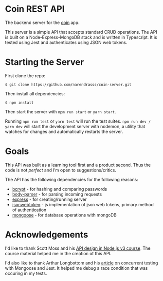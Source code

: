 # Coin REST API

The backend server for the [coin](https://github.com/narendrasss/finance-react) app.

This server is a simple API that accepts standard CRUD operations. The API is built on a Node-Express-MongoDB stack and is written in Typescript. It is tested using Jest and authenticates using JSON web tokens.

# Starting the Server

First clone the repo:

```
$ git clone https://github.com/narendrasss/coin-server.git
```

Then install all dependencies:

```
$ npm install
```

Then start the server with `npm run start` or `yarn start`.

Running `npm run test` or `yarn test` will run the test suites. `npm run dev / yarn dev` will start the development server with nodemon, a utility that watches for changes and automatically restarts the server.

# Goals

This API was built as a learning tool first and a product second. Thus the code is not _perfect_ and I'm open to suggestions/critics.

The API has the following dependencies for the following reasons:

- [bcrypt](https://www.npmjs.com/package/bcrypt) - for hashing and comparing passwords
- [body-parser](https://www.npmjs.com/package/body-parser) - for parsing incoming requests
- [express](https://expressjs.com/) - for creating/running server
- [jsonwebtoken](https://www.npmjs.com/package/jsonwebtoken) - js implementation of json web tokens, primary method of authentication
- [mongoose](https://mongoosejs.com/) - for database operations with mongoDB

# Acknowledgements

I'd like to thank Scott Moss and his [API design in Node.js v3 course](https://frontendmasters.com/courses/api-design-nodejs-v3/). The course material helped me in the creation of this API.

I'd also like to thank Arthur Longbottom and his [article](https://medium.com/@art.longbottom.jr/concurrent-testing-with-mongoose-and-jest-83a27ceb87ee) on concurrent testing with Mongoose and Jest. It helped me debug a race condition that was occuring in my tests.
